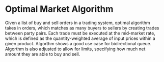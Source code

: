 # Optimal Market Algorithm
Given a list of buy and sell orders in a trading system, optimal algorithm takes in orders, which matches as many buyers to sellers by
creating trades between party pairs. Each trade must be executed at the mid-market rate, which is defined as the quantity-weighted average of input prices within a given
product. 
Algorthm shows a good use case for bidirectional queue.
Algorthm is also adjusted to allow for limits, specifying how much net amount they are able to buy and sell.
